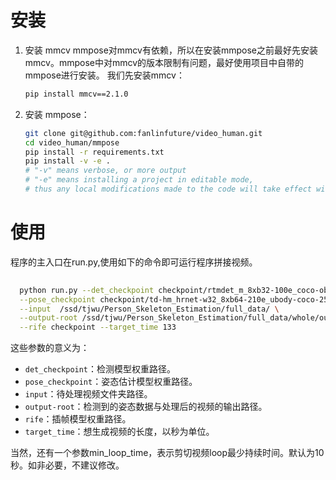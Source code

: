 # 安装
1. 安装 mmcv
mmpose对mmcv有依赖，所以在安装mmpose之前最好先安装mmcv。mmpose中对mmcv的版本限制有问题，最好使用项目中自带的mmpose进行安装。
我们先安装mmcv：
   ```bash
   pip install mmcv==2.1.0
   ```
2. 安装 mmpose：

   ```bash
   git clone git@github.com:fanlinfuture/video_human.git
   cd video_human/mmpose
   pip install -r requirements.txt
   pip install -v -e .
   # "-v" means verbose, or more output
   # "-e" means installing a project in editable mode,
   # thus any local modifications made to the code will take effect without reinstallation.
   ```
# 使用
程序的主入口在run.py,使用如下的命令即可运行程序拼接视频。
 ```bash
   
   python run.py --det_checkpoint checkpoint/rtmdet_m_8xb32-100e_coco-obj365-person-235e8209.pth \
   --pose_checkpoint checkpoint/td-hm_hrnet-w32_8xb64-210e_ubody-coco-256x192-7c227391_20230807.pth \
   --input  /ssd/tjwu/Person_Skeleton_Estimation/full_data/ \
   --output-root /ssd/tjwu/Person_Skeleton_Estimation/full_data/whole/output/ \
   --rife checkpoint --target_time 133
   ```
这些参数的意义为：
- `det_checkpoint`：检测模型权重路径。
- `pose_checkpoint`：姿态估计模型权重路径。
- `input`：待处理视频文件夹路径。
- `output-root`：检测到的姿态数据与处理后的视频的输出路径。
- `rife`：插帧模型权重路径。
- `target_time`：想生成视频的长度，以秒为单位。

当然，还有一个参数min_loop_time，表示剪切视频loop最少持续时间。默认为10秒。如非必要，不建议修改。
   
